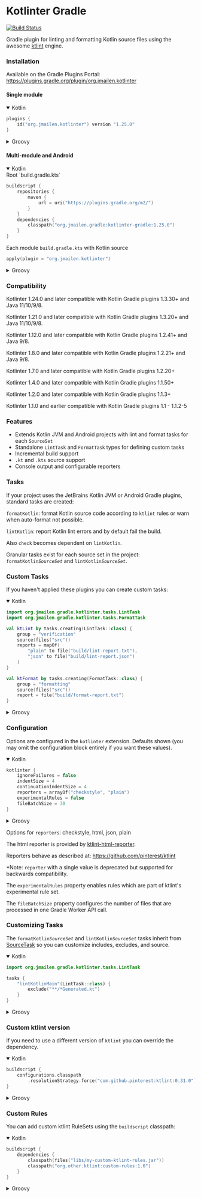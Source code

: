 # Kotlinter Gradle

[![Build Status](https://api.travis-ci.org/jeremymailen/kotlinter-gradle.svg?branch=master)](https://travis-ci.org/jeremymailen/kotlinter-gradle)

Gradle plugin for linting and formatting Kotlin source files using the awesome [ktlint](https://ktlint.github.io) engine.

### Installation

Available on the Gradle Plugins Portal: https://plugins.gradle.org/plugin/org.jmailen.kotlinter

#### Single module

<details open>
<summary>Kotlin</summary>

```kotlin
plugins {
    id("org.jmailen.kotlinter") version "1.25.0"
}
```

</details>

<details>
<summary>Groovy</summary>

```groovy
plugins {
    id "org.jmailen.kotlinter" version "1.25.0"
}
```

</details>

#### Multi-module and Android

<details open>
<summary>Kotlin</summary>
Root `build.gradle.kts`

```kotlin
buildscript {
    repositories {
        maven {
            url = uri("https://plugins.gradle.org/m2/")
        }
    }
    dependencies {
        classpath("org.jmailen.gradle:kotlinter-gradle:1.25.0")
    }
}
```

Each module `build.gradle.kts` with Kotlin source

```kotlin
apply(plugin = "org.jmailen.kotlinter")
```

</details>

<details>
<summary>Groovy</summary>
Root `build.gradle`

```groovy
buildscript {
    repositories {
        maven {
            url "https://plugins.gradle.org/m2/"
        }
    }
    dependencies {
        classpath "org.jmailen.gradle:kotlinter-gradle:1.25.0"
    }
}
```

Each module `build.gradle` with Kotlin source

```groovy
apply plugin: "org.jmailen.kotlinter"
```

</details>

### Compatibility
Kotlinter 1.24.0 and later compatible with Kotlin Gradle plugins 1.3.30+ and Java 11/10/9/8.

Kotlinter 1.21.0 and later compatible with Kotlin Gradle plugins 1.3.20+ and Java 11/10/9/8.

Kotlinter 1.12.0 and later compatible with Kotlin Gradle plugins 1.2.41+ and Java 9/8.

Kotlinter 1.8.0 and later compatible with Kotlin Gradle plugins 1.2.21+ and Java 9/8.

Kotlinter 1.7.0 and later compatible with Kotlin Gradle plugins 1.2.20+

Kotlinter 1.4.0 and later compatible with Kotlin Gradle plugins 1.1.50+

Kotlinter 1.2.0 and later compatible with Kotlin Gradle plugins 1.1.3+

Kotlinter 1.1.0 and earlier compatible with Kotlin Gradle plugins 1.1 - 1.1.2-5

### Features
- Extends Kotlin JVM and Android projects with lint and format tasks for each `SourceSet`
- Standalone `LintTask` and `FormatTask` types for defining custom tasks
- Incremental build support
- `.kt` and `.kts` source support
- Console output and configurable reporters

### Tasks

If your project uses the JetBrains Kotlin JVM or Android Gradle plugins, standard tasks are created:

`formatKotlin`: format Kotlin source code according to `ktlint` rules or warn when auto-format not possible.

`lintKotlin`: report Kotlin lint errors and by default fail the build.

Also `check` becomes dependent on `lintKotlin`.

Granular tasks exist for each source set in the project: `formatKotlin`*`SourceSet`* and `lintKotlin`*`SourceSet`*.

### Custom Tasks

If you haven't applied these plugins you can create custom tasks:

<details open>
<summary>Kotlin</summary>

```kotlin
import org.jmailen.gradle.kotlinter.tasks.LintTask
import org.jmailen.gradle.kotlinter.tasks.FormatTask

val ktLint by tasks.creating(LintTask::class) {
    group = "verification"
    source(files("src"))
    reports = mapOf(
        "plain" to file("build/lint-report.txt"),
        "json" to file("build/lint-report.json")
    )
}

val ktFormat by tasks.creating(FormatTask::class) {
    group = "formatting"
    source(files("src"))
    report = file("build/format-report.txt")
}
```

</details>

<details>
<summary>Groovy</summary>

```groovy
import org.jmailen.gradle.kotlinter.tasks.LintTask
import org.jmailen.gradle.kotlinter.tasks.FormatTask

task ktLint(type: LintTask, group: 'verification') {
    source files('src')
    reports = [
            'plain': file('build/lint-report.txt'),
            'json': file('build/lint-report.json')
    ]
}

task ktFormat(type: FormatTask, group: 'formatting') {
    source files('src')
    report = file('build/format-report.txt')
}
```

</details>

### Configuration
Options are configured in the `kotlinter` extension. Defaults shown (you may omit the configuration block entirely if you want these values).

<details open>
<summary>Kotlin</summary>

```kotlin
kotlinter {
    ignoreFailures = false
    indentSize = 4
    continuationIndentSize = 4
    reporters = arrayOf("checkstyle", "plain")
    experimentalRules = false
    fileBatchSize = 30
}
```

</details>

<details>
<summary>Groovy</summary>

```groovy
kotlinter {
    ignoreFailures = false
    indentSize = 4
    continuationIndentSize = 4
    reporters = ['checkstyle', 'plain']
    experimentalRules = false
    fileBatchSize = 30
}
```

</details>

Options for `reporters`: checkstyle, html, json, plain

The html reporter is provided by [ktlint-html-reporter](https://github.com/mcassiano/ktlint-html-reporter).

Reporters behave as described at: https://github.com/pinterest/ktlint

*Note: `reporter` with a single value is deprecated but supported for backwards compatibility.

The `experimentalRules` property enables rules which are part of ktlint's experimental rule set.

The `fileBatchSize` property configures the number of files that are processed in one Gradle Worker API call.

### Customizing Tasks

The `formatKotlin`*`SourceSet`* and `lintKotlin`*`SourceSet`* tasks inherit from [SourceTask](https://docs.gradle.org/current/dsl/org.gradle.api.tasks.SourceTask.html)
so you can customize includes, excludes, and source.

<details open>
<summary>Kotlin</summary>

```kotlin
import org.jmailen.gradle.kotlinter.tasks.LintTask

tasks {
    "lintKotlinMain"(LintTask::class) {
        exclude("**/*Generated.kt")
    }
}
```

</details>

<details>
<summary>Groovy</summary>

```groovy
lintKotlinMain {
    exclude '**/*Generated.kt'
}
```

</details>

### Custom ktlint version

If you need to use a different version of `ktlint` you can override the dependency.

<details open>
<summary>Kotlin</summary>

```kotlin
buildscript {
    configurations.classpath
        .resolutionStrategy.force("com.github.pinterest:ktlint:0.31.0")
}
```

</details>

<details>
<summary>Groovy</summary>

```groovy
buildscript {
    configurations.classpath {
        resolutionStrategy { force 'com.github.pinterest:ktlint:0.31.0' }
    }
}
```

</details>

### Custom Rules

You can add custom ktlint RuleSets using the `buildscript` classpath:

<details open>
<summary>Kotlin</summary>

```kotlin
buildscript {
    dependencies {
        classpath(files("libs/my-custom-ktlint-rules.jar"))
        classpath("org.other.ktlint:custom-rules:1.0")
    }
}
```

</details>

<details>
<summary>Groovy</summary>

```groovy
buildscript {
    dependencies {
        classpath files('libs/my-custom-ktlint-rules.jar')
        classpath 'org.other.ktlint:custom-rules:1.0'
    }
}
```

</details>
